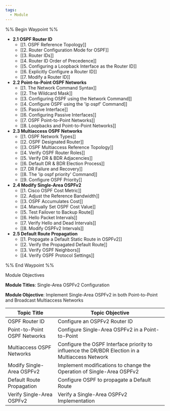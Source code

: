 ```yaml
---
tags:
  - Module
---
```

%% Begin Waypoint %%
- **2.1 OSPF Router ID**
	- [[1. OSPF Reference Topology]]
	- [[2. Router Configuration Mode for OSPF]]
	- [[3. Router IDs]]
	- [[4. Router ID Order of Precedence]]
	- [[5. Configuring a Loopback Interface as the Router ID]]
	- [[6. Explicitly Configure a Router ID]]
	- [[7. Modify a Router ID]]
- **2.2 Point-to-Point OSPF Networks**
	- [[1. The Network Command Syntax]]
	- [[2. The Wildcard Mask]]
	- [[3. Configuring OSPF using the Network Command]]
	- [[4. Configure OSPF using the 'ip ospf' Command]]
	- [[5. Passive Interface]]
	- [[6. Configuring Passive Interfaces]]
	- [[7. OSPF Point-to-Point Networks]]
	- [[8. Loopbacks and Point-to-Point Networks]]
- **2.3 Multiaccess OSPF Networks**
	- [[1. OSPF Network Types]]
	- [[2. OSPF Designated Router]]
	- [[3. OSPF Multiaccess Reference Topology]]
	- [[4. Verify OSPF Router Roles]]
	- [[5. Verify DR & BDR Adjacencies]]
	- [[6. Default DR & BDR Election Process]]
	- [[7. DR Failure and Recovery]]
	- [[8. The 'ip ospf priority' Command]]
	- [[9. Configure OSPF Priority]]
- **2.4 Modify Single-Area OSPFv2**
	- [[1. Cisco OSPF Cost Metric]]
	- [[2. Adjust the Reference Bandwidth]]
	- [[3. OSPF Accumulates Cost]]
	- [[4. Manually Set OSPF Cost Value]]
	- [[5. Test Failover to Backup Route]]
	- [[6. Hello Packet Intervals]]
	- [[7. Verify Hello and Dead Intervals]]
	- [[8. Modify OSPFv2 Intervals]]
- **2.5 Default Route Propagation**
	- [[1. Propagate a Default Static Route in OSPFv2]]
	- [[2. Verify the Propagated Default Route]]
	- [[3. Verify OSPF Neighbors]]
	- [[4. Verify OSPF Protocol Settings]]

%% End Waypoint %%

Module Objectives

**Module Titles**: Single-Area OSPFv2 Configuration

**Module Objective**: Implement Single-Area OSPFv2 in both Point-to-Point and Broadcast Multiaccess Networks

| Topic Title                  | Topic Objective                                                                                 |
| ---------------------------- | ----------------------------------------------------------------------------------------------- |
| OSPF Router ID               | Configure an OSPFv2 Router ID                                                                   |
| Point-to-Point OSPF Networks | Configure Single-Area OSPFv2 in a Point-to-Point                                                |
| Multiaccess OSPF Networks    | Configure the OSPF Interface priority to influence the DR/BDR Election in a Multiaccess Network |
| Modify Single-Area OSPFv2    | Implement modifications to change the Operation of Single-Area OSPFv2                           |
| Default Route Propagation    | Configure OSPF to propagate a Default Route                                                     |
| Verify Single-Area OSPFv2    | Verify a Single-Area OSPFv2 Implementation                                                      |


